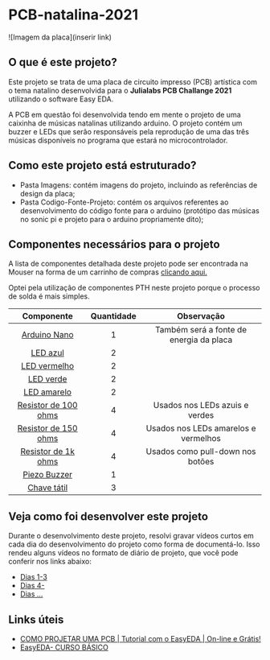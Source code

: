 # PCB-natalina-2021
![Imagem da placa](inserir link)

## O que é este projeto?
Este projeto se trata de uma placa de circuito impresso (PCB) artística com o tema natalino desenvolvida para o **Julialabs PCB Challange 2021** utilizando o software Easy EDA.

A PCB em questão foi desenvolvida tendo em mente o projeto de uma caixinha de músicas natalinas utilizando arduino. O projeto contém um buzzer e LEDs que serão responsáveis pela reprodução de uma das três músicas disponíveis no programa que estará no microcontrolador.

## Como este projeto está estruturado?
* Pasta Imagens: contém imagens do projeto, incluindo as referências de design da placa;
* Pasta Codigo-Fonte-Projeto: contém os arquivos referentes ao desenvolvimento do código fonte para o arduino (protótipo das músicas no sonic pi e projeto para o arduino propriamente dito);

## Componentes necessários para o projeto
A lista de componentes detalhada deste projeto pode ser encontrada na Mouser na forma de um carrinho de compras [clicando aqui.](https://www.mouser.com/ProjectManager/ProjectDetail.aspx?AccessID=d268b8d18b)

Optei pela utilização de componentes PTH neste projeto porque o processo de solda é mais simples.

|Componente|Quantidade|Observação|
|:----------:|:----------:|:----------:|
| [Arduino Nano](https://www.mouser.com/ProductDetail/782-ABX00028)  | 1  | Também será a fonte de energia da placa  |
| [LED azul](https://www.mouser.com/ProductDetail/941-C503BBASCX0B0461)  |  2 |   |
| [LED vermelho](https://www.mouser.com/ProductDetail/941-C503BRCNCW0X0AA1)| 2 |   |   |
| [LED verde](https://www.mouser.com/ProductDetail/941-C503BGANCB0F0791)  |  2 |   |
| [LED amarelo](https://www.mouser.com/ProductDetail/941-C503BAANCY0B0251)  | 2  |   |
| [Resistor de 100 ohms](https://www.mouser.com/ProductDetail/594-5043ED100R0F)  | 4  | Usados nos LEDs azuis e verdes  |
| [Resistor de 150 ohms](https://www.mouser.com/ProductDetail/594-MBB02070C1500FRP)  | 4  | Usados nos LEDs amarelos e vermelhos  |
| [Resistor de 1k ohms](https://www.mouser.com/ProductDetail/594-SFR2500001001JR5)  | 4  | Usados como pull-down nos botões  |
| [Piezo Buzzer](https://www.mouser.com/ProductDetail/497-IE122303-1)  | 1  |   |
| [Chave tátil](https://www.mouser.com/ProductDetail/506-1-1825910-4) | 3  |   |


## Veja como foi desenvolver este projeto
Durante o desenvolvimento deste projeto, resolvi gravar vídeos curtos em cada dia do desenvolvimento do projeto como forma de documentá-lo. Isso rendeu alguns vídeos no formato de diário de projeto, que você pode conferir nos links abaixo:

* [Dias 1-3](https://youtu.be/aiU9QIyTmJ4)
* [Dias 4-]()
* [Dias ...]()

## Links úteis
* [COMO PROJETAR UMA PCB | Tutorial com o EasyEDA | On-line e Grátis!
](https://www.youtube.com/watch?v=NPu2Eug7i08)
* [EasyEDA- CURSO BÁSICO
](https://www.youtube.com/watch?v=AR67V7zka60)


 
